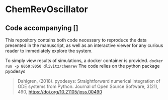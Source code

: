 # ChemRevOscillator
## Code accompanying []

This repository contains both code necessary to reproduce the data presented in the manuscript, as well as an interactive viewer for any curious reader to immediately explore the system. 

To simply view results of simulations, a docker container is provided. 
``` docker run -p 8050:8050 dlivitz/chemrev ```
The code relies on the python package pyodesys
>Dahlgren, (2018). pyodesys: Straightforward numerical integration of ODE systems from Python. Journal of Open Source Software, 3(21), 490, https://doi.org/10.21105/joss.00490
